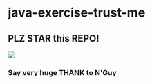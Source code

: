 # java-exercise-trust-me
## PLZ STAR this REPO!
![](https://media.giphy.com/media/koUtwnvA3TY7C/200.gif)
### Say very huge THANK to N'Guy
